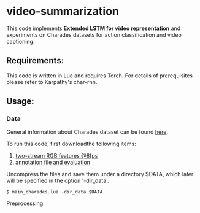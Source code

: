 # video-summarization
This code implements **Extended LSTM for video representation** and experiments on Charades datasets for action classification and video captioning.
## Requirements:
This code is written in Lua and requires Torch. For details of prerequisites please refer to Karpathy's char-rnn.
## Usage:
### Data
General information about Charades dataset can be found [here](http://allenai.org/plato/charades/).

To run this code, first downloadthe following items:
1. [two-stream RGB features @8fps](http://ai2-website.s3.amazonaws.com/data/Charades_v1_features_rgb.tar.gz)
2. [annotation file and evaluation](http://ai2-website.s3.amazonaws.com/data/Charades.zip)

Uncompress the files and save them under a directory $DATA, which later will be specified in the option '-dir_data'.
```
$ main_charades.lua -dir_data $DATA
```
Preprocessing 
